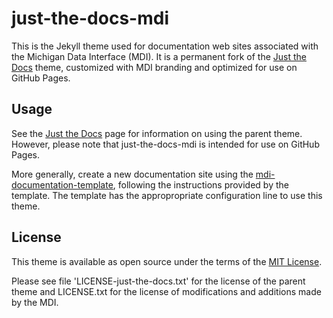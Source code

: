 # just-the-docs-mdi

This is the Jekyll theme used for documentation web sites associated with the Michigan Data Interface (MDI).
It is a permanent fork of the [Just the Docs](https://pmarsceill.github.io/just-the-docs/) theme, customized with MDI branding and optimized 
for use on GitHub Pages.

## Usage

See the [Just the Docs](https://pmarsceill.github.io/just-the-docs/) page for information
on using the parent theme. However, please note that just-the-docs-mdi is intended 
for use on GitHub Pages.

More generally, create a new documentation site using the 
[mdi-documentation-template](https://github.com/MiDataInt/mdi-documentation-template),
following the instructions provided by the template. 
The template has the appropropriate configuration line
to use this theme.

## License

This theme is available as open source under the terms of the [MIT License](http://opensource.org/licenses/MIT).

Please see file 'LICENSE-just-the-docs.txt' for the license of the parent theme 
and LICENSE.txt for the license of modifications and additions made by the MDI.
